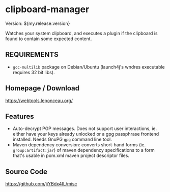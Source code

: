 # clipboard-manager

Version: ${my.release.version}

Watches your system clipboard, and executes a plugin if the clipboard is found to contain some expected content.


## REQUIREMENTS

* `gcc-multilib` package on Debian/Ubuntu (launch4j's wndres executable requires 32 bit libs).


## Homepage / Download

https://webtools.leponceau.org/



## Features

* Auto-decrypt PGP messages. Does not support user interactions, ie. either have your keys already unlocked or
a gpg passphrase frontend installed. Needs GnuPG `gpg` command line tool.
* Maven dependency conversion: converts short-hand forms (ie. `group:artifact:jar`) of maven dependency
specifications to a form that's usable in pom.xml maven project descriptor files.



## Source Code

https://github.com/jjYBdx4IL/misc


